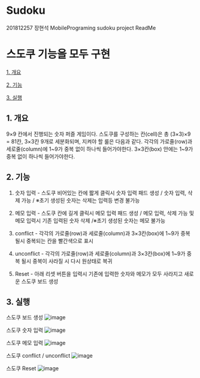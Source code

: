 # Sudoku
201812257 장현석 MobilePrograming sudoku project ReadMe

# 스도쿠 기능을 모두 구현

[1. 개요](#1-개요)

[2. 기능](#2-기능)

[3. 실행](#3-실행)

## 1. 개요

9×9 칸에서 진행되는 숫자 퍼즐 게임이다.
스도쿠를 구성하는 칸(cell)은 총 (3×3)×9 = 81칸, 3×3칸 9개로 세분화되며, 지켜야 할 룰은 다음과 같다.
각각의 가로줄(row)과 세로줄(column)에 1~9가 중복 없이 하나씩 들어가야한다.
3×3칸(box) 안에는 1~9가 중복 없이 하나씩 들어가야한다.

## 2. 기능

1. 숫자 입력 - 스도쿠 비어있는 칸에 짧게 클릭시 숫자 입력 패드 생성 / 숫자 입력, 삭제 가능  / ※초기 생성된 숫자는 삭제는 입력등 변경 불가능

2. 메모 입력 - 스도쿠 칸에 길게 클릭시 메모 입력 패드 생성 / 메모 입력, 삭제 가능 및 메모 입력시 기존 입력된 숫자 삭제 /※초기 생성된 숫자는 메모 불가능

3. conflict - 각각의 가로줄(row)과 세로줄(column)과 3×3칸(box)에 1~9가 중복 될시 중복되는 칸을 빨간색으로 표시

4. unconflict - 각각의 가로줄(row)과 세로줄(column)과 3×3칸(box)에 1~9가 중복 될시 중복이 사라질 시 다시 원상태로 복귀

5. Reset - 아래 리셋 버튼을 입력시 기존에 입력한 숫자와 메모가 모두 사라지고 새로운 스도쿠 보드 생성

## 3. 실행

스도쿠 보드 생성
![image](https://user-images.githubusercontent.com/74901548/208420665-89f504d5-92f6-41f0-a604-436bf9737fa9.png)

스도쿠 숫자 입력
![image](https://user-images.githubusercontent.com/74901548/208420783-3839fae5-1ee5-43d8-8c5f-f626c09e37ff.png)

스도쿠 메모 입력
![image](https://user-images.githubusercontent.com/74901548/208420886-bc481804-071d-4507-8a1b-47000522ffcd.png)

스도쿠 conflict / unconflict
![image](https://user-images.githubusercontent.com/74901548/208421003-cd65caa1-ad69-44b5-b30e-76fd2ca26117.png)

스도쿠 Reset
![image](https://user-images.githubusercontent.com/74901548/208421133-c0210f48-9925-414f-8301-c0ded17b600f.png)
